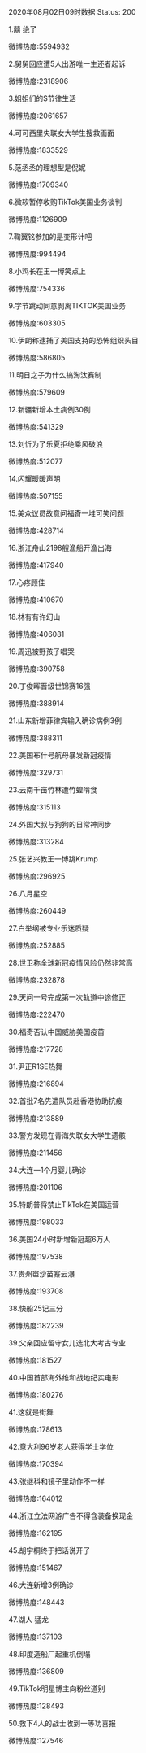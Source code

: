 2020年08月02日09时数据
Status: 200

1.囍 绝了

微博热度:5594932

2.舅舅回应遭5人出游唯一生还者起诉

微博热度:2318906

3.姐姐们的S节律生活

微博热度:2061657

4.可可西里失联女大学生搜救画面

微博热度:1833529

5.范丞丞的理想型是倪妮

微博热度:1709340

6.微软暂停收购TikTok美国业务谈判

微博热度:1126909

7.鞠翼铭参加的是变形计吧

微博热度:994494

8.小鸡长在王一博笑点上

微博热度:754336

9.字节跳动同意剥离TIKTOK美国业务

微博热度:603305

10.伊朗称逮捕了美国支持的恐怖组织头目

微博热度:586805

11.明日之子为什么搞淘汰赛制

微博热度:579609

12.新疆新增本土病例30例

微博热度:541329

13.刘忻为了乐夏拒绝乘风破浪

微博热度:512077

14.闪耀暖暖声明

微博热度:507155

15.美众议员故意问福奇一堆可笑问题

微博热度:428714

16.浙江舟山2198艘渔船开渔出海

微博热度:417940

17.心疼顾佳

微博热度:410670

18.林有有许幻山

微博热度:406081

19.周迅被野孩子唱哭

微博热度:390758

20.丁俊晖晋级世锦赛16强

微博热度:388914

21.山东新增菲律宾输入确诊病例3例

微博热度:388311

22.美国布什号航母暴发新冠疫情

微博热度:329731

23.云南千亩竹林遭竹蝗啃食

微博热度:315113

24.外国大叔与狗狗的日常神同步

微博热度:313284

25.张艺兴教王一博跳Krump

微博热度:296925

26.八月星空

微博热度:260449

27.白举纲被专业乐迷质疑

微博热度:252885

28.世卫称全球新冠疫情风险仍然非常高

微博热度:232878

29.天问一号完成第一次轨道中途修正

微博热度:222470

30.福奇否认中国威胁美国疫苗

微博热度:217728

31.尹正R1SE热舞

微博热度:216894

32.首批7名先遣队员赴香港协助抗疫

微博热度:213889

33.警方发现在青海失联女大学生遗骸

微博热度:211456

34.大连一1个月婴儿确诊

微博热度:201106

35.特朗普将禁止TikTok在美国运营

微博热度:198033

36.美国24小时新增新冠超6万人

微博热度:197538

37.贵州岜沙苗寨云瀑

微博热度:193708

38.快船25记三分

微博热度:182239

39.父亲回应留守女儿选北大考古专业

微博热度:181527

40.中国首部海外维和战地纪实电影

微博热度:180276

41.这就是街舞

微博热度:178613

42.意大利96岁老人获得学士学位

微博热度:170394

43.张继科和镜子里动作不一样

微博热度:164012

44.浙江立法网游广告不得含装备换现金

微博热度:162195

45.胡宇桐终于把话说开了

微博热度:151467

46.大连新增3例确诊

微博热度:148443

47.湖人 猛龙

微博热度:137103

48.印度造船厂起重机倒塌

微博热度:136809

49.TikTok明星博主向粉丝道别

微博热度:128493

50.救下4人的战士收到一等功喜报

微博热度:127546

